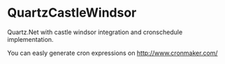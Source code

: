 QuartzCastleWindsor
===================

Quartz.Net with castle windsor integration and cronschedule implementation.

You can easly generate cron  expressions on http://www.cronmaker.com/